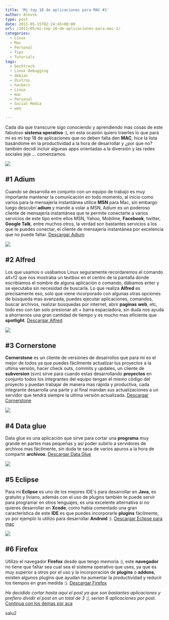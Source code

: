 ```yaml
---
title: 'Mi top 18 de aplicaciones para MAC #1'
author: Alevsk
type: post
date: 2011-05-15T02:24:45+00:00
url: /2011/05/mi-top-18-de-aplicaciones-para-mac-1/
categories:
  - Linux
  - Mac
  - Personal
  - Tips
  - Tutorials
tags:
  - backtrack
  - Linux Debugging
  - debian
  - distros
  - hackers
  - Linux
  - mac
  - Personal
  - Social Media
  - web

---
```

Cada día que transcurre sigo conociendo y aprendiendo mas cosas de este fabuloso **sistema operativo** :), en esta ocasión quiero traerles lo que para mi es mi top 18 de aplicaciones que no deben falta den **MAC**, hice la lista basándome en la productividad a la hora de desarrollar y ¿por que no? también decidí incluir algunas apps orientadas a la diversión y las redes sociales jeje … comenzamos.

[![](/images/504xadium1.jpg)](http://www.alevsk.com/2011/05/mi-top-18-de-aplicaciones-para-mac-1/504xadium1/)

## #1 Adium

Cuando se desarrolla en conjunto con un equipo de trabajo es muy importante mantener la comunicación en todo momento, al inicio como varios para la mensajería instantánea utilice **MSN** para Mac, sin embargo luego descubrí **adium** y mande a volar a MSN, Adium es un poderoso cliente de mensajería instantánea que te permite conectarte a varios servicios de este tipo entre ellos MSN, Yahoo, Mobilme, **Facebook**, twitter, **Google Talk**, entre muchos otros, la verdad son bastantes servicios a los que te puedes conectar, el cliente de mensajería instantánea por excelencia que no puede faltar. [Descargar Adium][1]

[![](/images/alfred-logo.png)](http://www.alevsk.com/2011/05/mi-top-18-de-aplicaciones-para-mac-1/alfred-logo/)

## #2 Alfred

Los que usamos o usábamos Linux seguramente recordaremos el comando alt+f2 que nos mostraba un textbox en el centro de la pantalla donde escribíamos el nombre de alguna aplicación o comando, dábamos enter y se ejecutaba sin necesidad de buscarla. Lo que realiza **Alfred** es precisamente eso, solo que viene incorporado con algunas otras opciones de búsqueda mas avanzada, puedes ejecutar aplicaciones, comandos, buscar archivos, realizar búsquedas por internet, abrir **paginas** **web**, etc, todo eso con tan solo presionar alt + barra espaciadora, sin duda nos ayuda a ahorrarnos una gran cantidad de tiempo y es mucho mas eficiente que **spotlight**. [Descargar Alfred][2]

[![](/images/subversion.jpg)](http://www.alevsk.com/2011/05/mi-top-18-de-aplicaciones-para-mac-1/subversion/)

## #3 Cornerstone

**Cornerstone** es un cliente de versiones de desarrollos que para mi es el mejor de todos ya que puedes fácilmente actualizar tus proyectos a la ultima versión, hacer check outs, commits y updates, un cliente de **subversion** (svn) sirve para cuando estas desarrollando **proyectos** en conjunto todos los integrantes del equipo tengan el mismo código del proyecto y puedan trabajar de manera mas rápida y productiva, cada integrante desarrolla una parte y al final mandan sus actualizaciones a un servidor que tendrá siempre la ultima versión actualizada. [Descargar Cornerstone][3]

[![](/images/dataglue.png)](http://www.alevsk.com/2011/05/mi-top-18-de-aplicaciones-para-mac-1/dataglue/)

## #4 Data glue

Data glue es una aplicación que sirve para cortar una **programa** muy grande en partes mas pequeñas y así poder subirlo a servidores de archivos mas fácilmente, sin duda te saca de varios apuros a la hora de compartir **archivos**. [Descargar Data Glue][4]

[![](/images/eclipse.gif)](http://www.alevsk.com/2011/05/mi-top-18-de-aplicaciones-para-mac-1/eclipse/)

## #5 Eclipse

Para mi **Eclipse** es uno de los mejores IDE's para desarrollar en **Java**, es gratuito y liviano, además con el uso de plugins también te puede servir para programar en otros lenguajes, es una excelente alternativa si no quieres desarrollar en **Xcode**, como había comentado una gran característica de este **IDE** es que puedes incorporarle **plugins** fácilmente, yo por ejemplo lo utilizo para desarrollar **Android** :). [Descargar Eclipse para mac][5]

[![](/images/firefox4.jpg)](http://www.alevsk.com/2011/05/mi-top-18-de-aplicaciones-para-mac-1/firefox4/)

## #6 Firefox

Utilizo el navegador **Firefox** desde que tengo memoria :), este **navegador** no tiene que faltar sea cual sea el sistema operativo que uses, ya que es muy superior a otros por el uso y la incorporación de **plugins** o **addons**, existen algunos plugins que ayudan ha aumentar la productividad y reducir los tiempos en gran medida :). [Descargar Firefox][6]

_He decidido cortar hasta aquí el post ya que son bastantes aplicaciones y prefiero dividir el post en un total de 3 :), serian 6 aplicaciones por post._ [Continua con los demas por aca][7]

salu2

 [1]: http://adium.im/
 [2]: http://www.alfredapp.com/
 [3]: http://www.zennaware.com/cornerstone/index.php
 [4]: http://www.macupdate.com/app/mac/33515/data-glue
 [5]: http://www.eclipse.org/downloads/
 [6]: http://www.mozilla-europe.org/es/
 [7]: mi-top-18-de-aplicaciones-para-mac-2?phpMyAdmin=3068b5491f703bc27d2a43326f772556